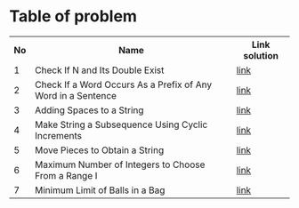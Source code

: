 # **Table of problem**

<table>
  <tr>
    <th>No</th>
    <th>Name</th>
    <th>Link solution</th>
  </tr>

  <tr>
    <td>1</td>
    <td>Check If N and Its Double Exist</td>
    <td><a href="https://leetcode.com/problems/check-if-n-and-its-double-exist/submissions/1468175143">link</a></td>
  </tr>

  <tr>
    <td>2</td>
    <td>Check If a Word Occurs As a Prefix of Any Word in a Sentence</td>
    <td><a href="https://leetcode.com/problems/check-if-a-word-occurs-as-a-prefix-of-any-word-in-a-sentence/submissions/1467908555">link</a></td>
  </tr>
  
  <tr>
    <td>3</td>
    <td>Adding Spaces to a String</td>
    <td><a href="https://leetcode.com/problems/adding-spaces-to-a-string/submissions/1468821801">link</a></td>
  </tr>

  <tr>
    <td>4</td>
    <td>Make String a Subsequence Using Cyclic Increments</td>
    <td><a href="https://leetcode.com/problems/make-string-a-subsequence-using-cyclic-increments/submissions/1470038997">link</a></td>
  </tr>

  <tr>
    <td>5</td>
    <td>Move Pieces to Obtain a String</td>
    <td><a href="https://leetcode.com/problems/move-pieces-to-obtain-a-string/submissions/1470921937">link</a></td>
  </tr>

  <tr>
    <td>6</td>
    <td>Maximum Number of Integers to Choose From a Range I</td>
    <td><a href="https://leetcode.com/problems/maximum-number-of-integers-to-choose-from-a-range-i/submissions/1471680938">link</a></td>
  </tr>

  <tr>
    <td>7</td>
    <td>Minimum Limit of Balls in a Bag</td>
    <td><a href="https://leetcode.com/problems/minimum-limit-of-balls-in-a-bag/submissions/1472322067">link</a></td>
  </tr>
</table>
